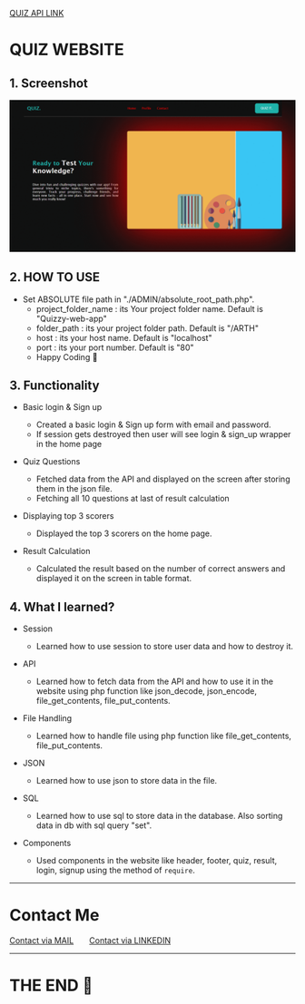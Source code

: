 [QUIZ API LINK](https://opentdb.com/api.php?amount=30&category=18&difficulty=medium&type=multiple)

# QUIZ WEBSITE

## 1. Screenshot

<img src="./public/img/snapshot_quiz_web.gif" alt="quiz_website_screenshot">

## 2. HOW TO USE
- Set ABSOLUTE file path in "./ADMIN/absolute_root_path.php".
    - project_folder_name : its Your project folder name. Default is "Quizzy-web-app"
    - folder_path : its your project folder path. Default is "/ARTH"
    - host : its your host name. Default is "localhost"
    - port : its your port number. Default is "80"
    - Happy Coding 🍻

## 3. Functionality

- Basic login & Sign up

  - Created a basic login & Sign up form with email and password.
  - If session gets destroyed then user will see login & sign_up wrapper in the home page

- Quiz Questions

  - Fetched data from the API and displayed on the screen after storing them in the json file.
  - Fetching all 10 questions at last of result calculation

- Displaying top 3 scorers

  - Displayed the top 3 scorers on the home page.

- Result Calculation
  - Calculated the result based on the number of correct answers and displayed it on the screen in table format.

## 4. What I learned?

- Session

  - Learned how to use session to store user data and how to destroy it.

- API

  - Learned how to fetch data from the API and how to use it in the website using php function like json_decode, json_encode, file_get_contents, file_put_contents.

- File Handling

  - Learned how to handle file using php function like file_get_contents, file_put_contents.

- JSON

  - Learned how to use json to store data in the file.

- SQL

  - Learned how to use sql to store data in the database. Also sorting data in db with sql query "set".

- Components
  - Used components in the website like header, footer, quiz, result, login, signup using the method of `require`.

---
# Contact Me

[Contact via MAIL](mailto:code.deepak9899@gmail.com)
&nbsp;&nbsp;&nbsp;&nbsp;&nbsp;
[Contact via LINKEDIN](https://www.linkedin.com/in/deepak-sharma-709823331?utm_source=share&utm_campaign=share_via&utm_content=profile&utm_medium=android_app)

---

# THE END 🍵
